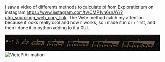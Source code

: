 I saw a video of differents methods to calculate pi from Exploratiorium on instagram https://www.instagram.com/tv/CMP1vn6snAY/?utm_source=ig_web_copy_link.
The Viete method catch my attention because it looks really cool and how it works, so i made it in c++ first, and then i done it in python adding to it a GUI.

![VietePiImage](https://github.com/MartinLingeri/PiViete/blob/master/Readme%20images/VietePiEcuation.png)
![VietePiAnimation](https://github.com/MartinLingeri/PiViete/blob/master/Readme%20images/VietePiAnimation.gif)
